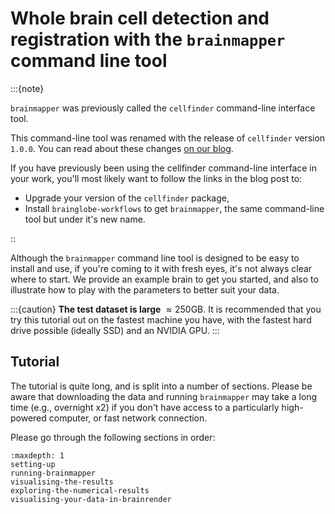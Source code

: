 # Whole brain cell detection and registration with the `brainmapper` command line tool

:::{note}

`brainmapper` was previously called the `cellfinder` command-line interface tool.

This command-line tool was renamed with the release of `cellfinder` version `1.0.0`.
You can read about these changes [on our blog](/blog/version1/cellfinder_migration_live).

If you have previously been using the cellfinder command-line interface in your work, you'll most likely want to follow the links in the blog post to:

- Upgrade your version of the `cellfinder` package,
- Install `brainglobe-workflows` to get `brainmapper`, the same command-line tool but under it's new name.

::

Although the `brainmapper` command line tool is designed to be easy to install and use, if you're coming to it with fresh eyes, it's not always clear where to start.
We provide an example brain to get you started, and also to illustrate how to play with the parameters to better suit your data.

:::{caution}
**The test dataset is large** $\approx 250$GB.
It is recommended that you try this tutorial out on the fastest machine you have, with the fastest hard drive possible (ideally SSD) and an NVIDIA GPU.
:::

## Tutorial

The tutorial is quite long, and is split into a number of sections.
Please be aware that downloading the data and running `brainmapper` may take a long time (e.g., overnight x2) if you don't have access to a particularly high-powered computer, or fast network connection.

Please go through the following sections in order:

```{toctree}
:maxdepth: 1
setting-up
running-brainmapper
visualising-the-results
exploring-the-numerical-results
visualising-your-data-in-brainrender
```
